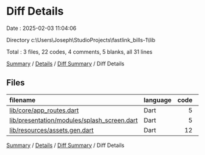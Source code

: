 # Diff Details

Date : 2025-02-03 11:04:06

Directory c:\\Users\\Joseph\\StudioProjects\\fastlink_bills-1\\lib

Total : 3 files,  22 codes, 4 comments, 5 blanks, all 31 lines

[Summary](results.md) / [Details](details.md) / [Diff Summary](diff.md) / Diff Details

## Files
| filename | language | code | comment | blank | total |
| :--- | :--- | ---: | ---: | ---: | ---: |
| [lib/core/app\_routes.dart](/lib/core/app_routes.dart) | Dart | 5 | 0 | 0 | 5 |
| [lib/presentation/modules/splash\_screen.dart](/lib/presentation/modules/splash_screen.dart) | Dart | 5 | 0 | 1 | 6 |
| [lib/resources/assets.gen.dart](/lib/resources/assets.gen.dart) | Dart | 12 | 4 | 4 | 20 |

[Summary](results.md) / [Details](details.md) / [Diff Summary](diff.md) / Diff Details